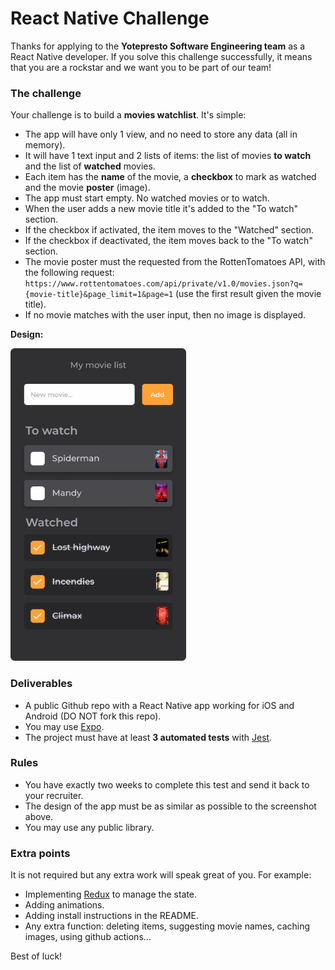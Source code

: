 # React Native Challenge

Thanks for applying to the **Yotepresto Software Engineering team** as a React Native developer. If you solve this challenge successfully, it means that you are a rockstar and we want you to be part of our team!


### The challenge

Your challenge is to build a **movies watchlist**. It's simple:

* The app will have only 1 view, and no need to store any data (all in memory).
* It will have 1 text input and 2 lists of items: the list of movies **to watch** and the list of **watched** movies.
* Each item has the **name** of the movie, a **checkbox** to mark as watched and the movie **poster** (image).
* The app must start empty. No watched movies or to watch.
* When the user adds a new movie title it's added to the "To watch" section.
* If the checkbox if activated, the item moves to the "Watched" section.
* If the checkbox if deactivated, the item moves back to the "To watch" section.
* The movie poster must the requested from the RottenTomatoes API, with the following request: `https://www.rottentomatoes.com/api/private/v1.0/movies.json?q={movie-title}&page_limit=1&page=1` (use the first result given the movie title).
* If no movie matches with the user input, then no image is displayed.

**Design:**

<img src="assets/prototype.png" alt="Screen prototype" height="500">

### Deliverables

* A public Github repo with a React Native app working for iOS and Android (DO NOT fork this repo).
* You may use [Expo](https://docs.expo.io/).
* The project must have at least **3 automated tests** with [Jest](https://jestjs.io/).


### Rules

* You have exactly two weeks to complete this test and send it back to your recruiter.
* The design of the app must be as similar as possible to the screenshot above.
* You may use any public library.


### Extra points

It is not required but any extra work will speak great of you. For example:

* Implementing [Redux](https://redux.js.org/) to manage the state.
* Adding animations.
* Adding install instructions in the README.
* Any extra function: deleting items, suggesting movie names, caching images, using github actions...

Best of luck!
